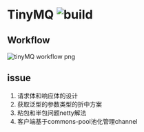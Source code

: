 # TinyMQ ![build](https://travis-ci.org/shildondu/tinyMQ.svg?branch=master)

## Workflow
![tinyMQ workflow png](static/tinyMQ.png)

## issue

1. 请求体和响应体的设计
2. 获取泛型的参数类型的折中方案
3. 粘包和半包问题netty解法
4. 客户端基于commons-pool池化管理channel